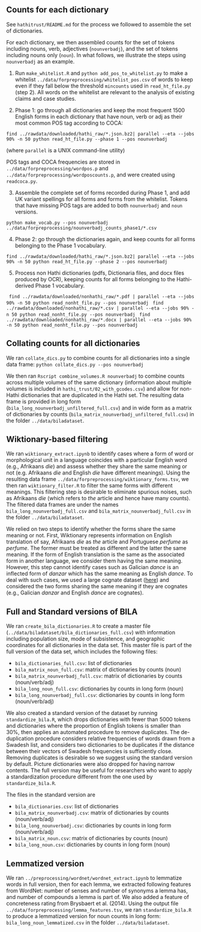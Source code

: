 ## Counts for each dictionary

See `hathitrust/README.md` for the process we followed to assemble the set of dictionaries.

For each dictionary, we then assembled counts for the set of tokens including nouns, verb, adjectives (`nounverbadj`), and the set of tokens including nouns only (`noun`). In what follows, we illustrate the steps using `nounverbadj` as an example. 

1. Run `make_whitelist.R` and `python add_pos_to_whitelist.py` to make a whitelist `../data/forpreprocessing/whitelist_pos.csv` of words to keep even if they fall below the threshold `mincounts` used in `read_ht_file.py` (step 2). All words on the whitelist are relevant to the analysis of existing claims and case studies. 

2. Phase 1: go through all dictionaries and keep the most frequent 1500 English forms in each dictionary that have noun, verb or adj as their most common POS tag according to COCA:

`find ../rawdata/downloaded/hathi_raw/*.json.bz2| parallel --eta --jobs 90% -n 50 python read_ht_file.py --phase 1 --pos nounverbadj`

(where `parallel` is a UNIX command-line utility)

POS tags and COCA frequencies are stored in `../data/forpreprocessing/wordpos.p` and `../data/forpreprocessing/wordposcounts.p`, and were created using `readcoca.py`.

3. Assemble the complete set of forms recorded during Phase 1, and add UK variant spellings for all forms and forms from the whitelist. Tokens that have missing POS tags are added to both `nounverbadj` and `noun` versions.

`python make_vocab.py --pos nounverbadj ../data/forpreprocessing/nounverbadj_counts_phase1/*.csv`

4. Phase 2: go through the dictionaries again, and keep counts for all forms belonging to the Phase 1 vocabulary. 

`find ../rawdata/downloaded/hathi_raw/*.json.bz2| parallel --eta --jobs 90% -n 50 python read_ht_file.py --phase 2 --pos nounverbadj`

5. Process non Hathi dictionaries (pdfs, Dictionaria files, and docx files produced by OCR), keeping counts for all forms belonging to the Hathi-derived Phase 1 vocabulary.

` find ../rawdata/downloaded/nonhathi_raw/*.pdf | parallel --eta --jobs 90% -n 50 python read_nonht_file.py --pos nounverbadj`
` find ../rawdata/downloaded/nonhathi_raw/*.csv | parallel --eta --jobs 90% -n 50 python read_nonht_file.py --pos nounverbadj`
` find ../rawdata/downloaded/nonhathi_raw/*.docx | parallel --eta --jobs 90% -n 50 python read_nonht_file.py --pos nounverbadj`


##  Collating counts for all dictionaries

We ran `collate_dics.py` to combine counts for all dictionaries into a single data frame: `python collate_dics.py --pos nounverbadj` 

We then ran `Rscript combine_volumes.R nounverbadj` to combine counts across multiple volumes of the same dictionary (information about multiple volumes is included in `hathi_trust/02_with_gcodes.csv`) and allow for non-Hathi dictionaries that are duplicated in the Hathi set. The resulting data frame is provided in long form (`bila_long_nounverbadj_unfiltered_full.csv`) and in wide form as a matrix of dictionaries by counts (`bila_matrix_nounverbadj_unfiltered_full.csv`) in the folder `../data/biladataset`.


## Wiktionary-based filtering

We ran `wiktionary_extract.ipynb` to identify cases where a form of word or morphological unit in a language coincides with a particular English word (e.g., Afrikaans *die*) and assess whether they share the same meaning or not (e.g. Afrikaans *die* and English *die* have different meanings). Using the resulting data frame `../data/forpreprocessing/wiktionary_forms.tsv`, we then ran `wiktionary_filter.R` to filter the same forms with different meanings. This filtering step is desirable to eliminate spurious noises, such as Afrikaans *die* (which refers to *the* article and hence have many counts). The filtered data frames are under the names `bila_long_nounverbadj_full.csv` and `bila_matrix_nounverbadj_full.csv` in the folder `../data/biladataset`.

We relied on two steps to identify whether the forms share the same meaning or not. First, Wiktionary represents information on English translation of say, Afrikaans *die* as *the* article and Portuguese *perfume* as *perfume*. The former must be treated as different and the latter the same meaning. If the form of English translation is the same as the associated form in another language, we consider them having the same meaning. However, this step cannot identify cases such as Galician *dance* is an inflected form of *danzar* which has the same meaning as English *dance*. To deal with such cases, we used a large cognate dataset ([here](https://github.com/kbatsuren/CogNet)) and considered the two forms sharing the same meaning if they are cognates (e.g., Galician *danzar* and English *dance* are cognates). 

## Full and Standard versions of BILA

We ran `create_bila_dictionaries.R` to create a master file (`../data/biladataset/bila_dictionaries_full.csv`) with information including population size, mode of subsistence, and geographic coordinates for all dictionaries in the data set. This master file is part of the full version of the data set, which includes the following files:

  * `bila_dictionaries_full.csv`: list of dictionaries
  * `bila_matrix_noun_full.csv`: matrix of dictionaries by counts (noun)
  * `bila_matrix_nounverbadj_full.csv`: matrix of dictionaries by counts (noun/verb/adj)
  * `bila_long_noun_full.csv`:  dictionaries by counts in long form (noun)
  * `bila_long_nounverbadj_full.csv`:  dictionaries by counts in long form (noun/verb/adj)
  
We also created a standard version of the dataset by running `standardize_bila.R`, which drops dictionaries with fewer than 5000 tokens and dictionaries where the proportion of English tokens is smaller than 30%, then applies an automated procedure to remove duplicates.  The de-duplication procedure considers relative frequencies of words drawn from a Swadesh list, and considers two dictionaries to be duplicates if the distance between their vectors of Swadesh frequencies is sufficiently close.  Removing duplicates is desirable so we suggest using the standard version by default. Picture dictionaries were also dropped for having narrow contents. The full version may be useful for researchers who want to apply a standardization procedure different from the one used by `standardize_bila.R`. 

The files in the standard version are

  * `bila_dictionaries.csv`: list of dictionaries
  * `bila_matrix_nounverbadj.csv`: matrix of dictionaries by counts (noun/verb/adj)
  * `bila_long_nounverbadj.csv`:  dictionaries by counts in long form (noun/verb/adj)
  * `bila_matrix_noun.csv`: matrix of dictionaries by counts (noun)
  * `bila_long_noun.csv`:  dictionaries by counts in long form (noun)

## Lemmatized version
 
We ran `../preprocessing/wordnet/wordnet_extract.ipynb` to lemmatize words in full version, then for each lemma, we extracted following features from WordNet: number of senses and number of synonyms a lemma has, and number of compounds a lemma is part of. We also added a feature of concreteness rating from Brysbaert et al. (2014). Using the output file `../data/forpreprocessing/lemma_features.tsv`, we ran `standardize_bila.R` to produce a lemmatized version for noun counts in long form: `bila_long_noun_lemmatized.csv` in the folder `../data/biladataset`.
 
 
